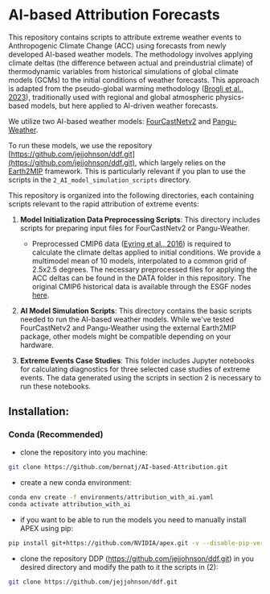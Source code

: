# AI-based Attribution Forecasts 

This repository contains scripts to attribute extreme weather events to Anthropogenic Climate Change (ACC) using forecasts from newly developed AI-based weather models. The methodology involves applying climate deltas (the difference between actual and preindustrial climate) of thermodynamic variables from historical simulations of global climate models (GCMs) to the initial conditions of weather forecasts. This approach is adapted from the pseudo-global warming methodology ([Brogli et al., 2023](https://doi.org/10.5194/gmd-16-907-2023)), traditionally used with regional and global atmospheric physics-based models, but here applied to AI-driven weather forecasts.

We utilize two AI-based weather models: [FourCastNetv2](https://arxiv.org/abs/2306.03838) and [Pangu-Weather](https://doi.org/10.1038/s41586-023-06185-3).

To run these models, we use the repository [https://github.com/jejjohnson/ddf.git](https://github.com/jejjohnson/ddf.git), which largely relies on the [Earth2MIP](https://github.com/NVIDIA/earth2mip) framework. This is particularly relevant if you plan to use the scripts in the `2_AI_model_simulation_scripts` directory.

This repository is organized into the following directories, each containing scripts relevant to the rapid attribution of extreme events:

1. **Model Initialization Data Preprocessing Scripts**: 
    This directory includes scripts for preparing input files for FourCastNetv2 or Pangu-Weather. 

    - Preprocessed CMIP6 data ([Eyring et al., 2016](https://doi.org/10.5194/gmd-9-1937-2016)) is required to calculate the climate deltas applied to initial conditions. We provide a multimodel mean of 10 models, interpolated to a common grid of 2.5x2.5 degrees. The necessary preprocessed files for applying the ACC deltas can be found in the DATA folder in this repository. The original CMIP6 historical data is available through the ESGF nodes [here](https://aims2.llnl.gov/search/cmip6/).

2. **AI Model Simulation Scripts**: 
    This directory contains the basic scripts needed to run the AI-based weather models. While we've tested FourCastNetv2 and Pangu-Weather using the external Earth2MIP package, other models might be compatible depending on your hardware.

3. **Extreme Events Case Studies**: 
    This folder includes Jupyter notebooks for calculating diagnostics for three selected case studies of extreme events. The data generated using the scripts in section 2 is necessary to run these notebooks.

## Installation:

### Conda (Recommended)

- clone the repository into you machine:
```bash
git clone https://github.com/bernatj/AI-based-Attribution.git
```

- create a new conda environment:
```bash
conda env create -f environments/attribution_with_ai.yaml
conda activate attribution_with_ai
```

- if you want to be able to run the models you need to manually install APEX using pip:
```bash
pip install git+https://github.com/NVIDIA/apex.git -v --disable-pip-version-check --no-cache-dir --no-build-isolation --global-option="--cpp_ext" --global-option="--cuda_ext"
```

- clone the repository DDP (https://github.com/jejjohnson/ddf.git) in you desired directory and modify the path to it the scripts in (2):
```bash
git clone https://github.com/jejjohnson/ddf.git
```

